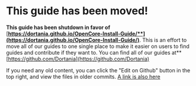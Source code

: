# This guide has been moved!

**This guide has been shutdown in favor of** [**https://dortania.github.io/OpenCore-Install-Guide/**](https://dortania.github.io/OpenCore-Install-Guide/)**. This is an effort to move all of our guides to one single place to make it easier on users to find guides and contribute if they want to. You can find all of our guides at** [https://github.com/Dortania](https://github.com/Dortania)  
  
If you need any old content, you can click the "Edit on Github" button in the top right, and view the files in older commits. [A link is also here](https://github.com/1Revenger1/oc-laptop-guide/tree/4fddb5b7aec84d88ab598420c20e6f18d856abd5)



